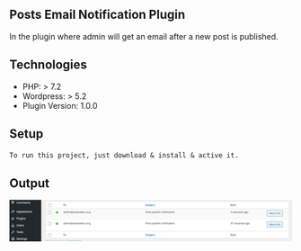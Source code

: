 ## Posts Email Notification Plugin
In the plugin where admin will get an email after a new post is published.

## Technologies
* PHP: > 7.2
* Wordpress: > 5.2
* Plugin Version: 1.0.0

## Setup
```
To run this project, just download & install & active it.
```

## Output
<img src= "image/notification-admin-3.png"/>
